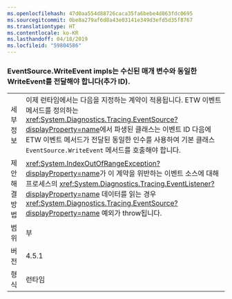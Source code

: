 ```yaml
---
ms.openlocfilehash: 47d0aa554d88726caca35fa6bebe4d863fdc0695
ms.sourcegitcommit: 0be8a279af6d8a43e03141e349d3efd5d35f8767
ms.translationtype: HT
ms.contentlocale: ko-KR
ms.lasthandoff: 04/18/2019
ms.locfileid: "59804586"
---
```

### <a name="eventsourcewriteevent-impls-must-pass-writeevent-the-same-parameters-that-it-received-plus-id"></a>EventSource.WriteEvent impls는 수신된 매개 변수와 동일한 WriteEvent를 전달해야 합니다(추가 ID).

|   |   |
|---|---|
|세부 정보|이제 런타임에서는 다음을 지정하는 계약이 적용됩니다. ETW 이벤트 메서드를 정의하는 <xref:System.Diagnostics.Tracing.EventSource?displayProperty=name>에서 파생된 클래스는 이벤트 ID 다음에 ETW 이벤트 메서드가 전달된 동일한 인수를 사용하여 기본 클래스 <code>EventSource.WriteEvent</code> 메서드를 호출해야 합니다.|
|제안 해결 방법|<xref:System.IndexOutOfRangeException?displayProperty=name>가 이 계약을 위반하는 이벤트 소스에 대해 프로세스의 <xref:System.Diagnostics.Tracing.EventListener?displayProperty=name> 데이터를 읽는 경우 <xref:System.Diagnostics.Tracing.EventSource?displayProperty=name> 예외가 throw됩니다.|
|범위|부|
|버전|4.5.1|
|형식|런타임|
